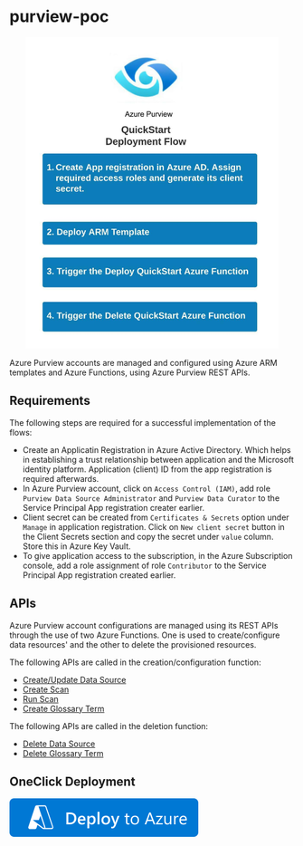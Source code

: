 # purview-poc

<p align="center">
  <img src="./images/Purview_QuickStart_Flow_Diagram.jpeg" width="446" height="550">
</p>

Azure Purview accounts are managed and configured using Azure ARM templates and Azure Functions, using Azure Purview REST APIs.

## Requirements

The following steps are required for a successful implementation of the flows:

* Create an Applicatin Registration in Azure Active Directory. Which helps in establishing a trust relationship between application and the Microsoft identity platform. Application (client) ID from the app registration is required afterwards.
* In Azure Purview account, click on `Access Control (IAM)`, add role `Purview Data Source Administrator` and `Purview Data Curator` to the Service Principal App registration creater earlier.
* Client secret can be created from `Certificates & Secrets` option under `Manage` in application registration. Click on `New client secret` button in the Client Secrets section and copy the secret under `value` column. Store this in Azure Key Vault.
* To give application access to the subscription, in the Azure Subscription console, add a role assignment of role `Contributor` to the Service Principal App registration created earlier.

## APIs

Azure Purview account configurations are managed using its REST APIs through the use of two Azure Functions. One is used to create/configure data resources' and the other to delete the provisioned resources.

The following APIs are called in the creation/configuration function:

* [Create/Update Data Source](https://docs.microsoft.com/en-us/rest/api/purview/scanningdataplane/data-sources/create-or-update)
* [Create Scan](https://docs.microsoft.com/en-us/rest/api/purview/scanningdataplane/scans/create-or-update)
* [Run Scan](https://docs.microsoft.com/en-us/rest/api/purview/scanningdataplane/scan-result/run-scan)
* [Create Glossary Term](https://atlas.apache.org/api/v2/resource_GlossaryREST.html#resource_GlossaryREST_createGlossaryTerm_POST)

The following APIs are called in the deletion function:

* [Delete Data Source](https://docs.microsoft.com/en-us/rest/api/purview/scanningdataplane/data-sources/delete)
* [Delete Glossary Term](https://atlas.apache.org/api/v2/resource_GlossaryREST.html#resource_GlossaryREST_deleteGlossaryTerm_DELETE)

## OneClick Deployment

[![Deploy To Azure](https://raw.githubusercontent.com/Azure/azure-quickstart-templates/master/1-CONTRIBUTION-GUIDE/images/deploytoazure.svg?sanitize=true)](https://portal.azure.com/#create/Microsoft.Template/uri/https%3A%2F%2Fraw.githubusercontent.com%2Fosamaemumba%2Fpurview-poc%2Fmain%2Fazuredeploy.json)
